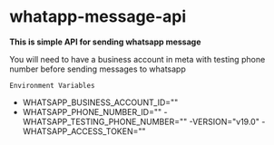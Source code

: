 ﻿# whatapp-message-api

**This is simple API for sending whatsapp message**

You will need to have a business account in meta with testing phone number before sending messages to whatsapp



```Environment Variables```
- WHATSAPP_BUSINESS_ACCOUNT_ID=""
- WHATSAPP_PHONE_NUMBER_ID=""
-WHATSAPP_TESTING_PHONE_NUMBER=""
-VERSION="v19.0"
-WHATSAPP_ACCESS_TOKEN=""
